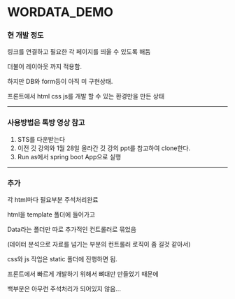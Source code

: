 # WORDATA_DEMO

### 현 개발 정도

링크를 연결하고 필요한 각 페이지를 띄울 수 있도록 해둠

더불어 레이아웃 까지 적용함.



하지만 DB와 form등이 아직 미 구현상태.



프론트에서 html css js를 개발 할 수 있는 환경만을 만든 상태

---

### 사용방법은 톡방 영상 참고

1. STS를 다운받는다
2. 이전 깃 강의와 1월 28일 올라간 깃 강의 ppt를 참고하여 clone한다.
3. Run as에서 spring boot  App으로 실행



---

### 추가

각 html마다 필요부분 주석처리완료

html을 template 폴더에 들어가고

Data라는 폴더만 따로 추가적인 컨트롤러로 묶었음

(데이터 분석으로 자료를 넘기는 부분의 컨트롤러 로직이 좀 길것 같아서)

css와 js 작업은 static 폴더에 진행하면 됨.



프론트에서 빠르게 개발하기 위해서 뼈대만 만들었기 때문에

백부분은 아무런 주석처리가 되어있지 않음...
